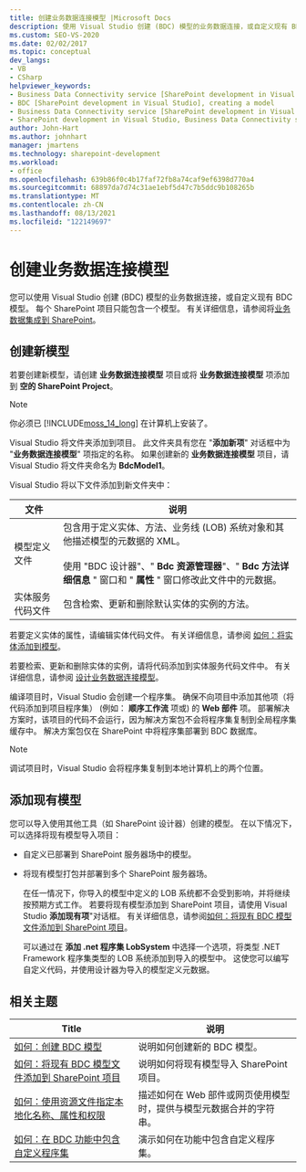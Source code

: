 ```yaml
---
title: 创建业务数据连接模型 |Microsoft Docs
description: 使用 Visual Studio 创建 (BDC) 模型的业务数据连接，或自定义现有 BDC 模型。 每个 SharePoint 项目只能包含一个模型。
ms.custom: SEO-VS-2020
ms.date: 02/02/2017
ms.topic: conceptual
dev_langs:
- VB
- CSharp
helpviewer_keywords:
- Business Data Connectivity service [SharePoint development in Visual Studio], model
- BDC [SharePoint development in Visual Studio], creating a model
- Business Data Connectivity service [SharePoint development in Visual Studio], creating a model
- SharePoint development in Visual Studio, Business Data Connectivity service
author: John-Hart
ms.author: johnhart
manager: jmartens
ms.technology: sharepoint-development
ms.workload:
- office
ms.openlocfilehash: 639b86f0c4b17faf72fb8a74caf9ef6398d770a4
ms.sourcegitcommit: 68897da7d74c31ae1ebf5d47c7b5ddc9b108265b
ms.translationtype: MT
ms.contentlocale: zh-CN
ms.lasthandoff: 08/13/2021
ms.locfileid: "122149697"
---
```

# <a name="create-a-business-data-connectivity-model"></a>创建业务数据连接模型
  您可以使用 Visual Studio 创建 (BDC) 模型的业务数据连接，或自定义现有 BDC 模型。 每个 SharePoint 项目只能包含一个模型。 有关详细信息，请参阅将[业务数据集成到 SharePoint](../sharepoint/integrating-business-data-into-sharepoint.md)。

## <a name="create-a-new-model"></a>创建新模型
 若要创建新模型，请创建 **业务数据连接模型** 项目或将 **业务数据连接模型** 项添加到 **空的 SharePoint Project**。

> [!NOTE]
> 你必须已 [!INCLUDE[moss_14_long](../sharepoint/includes/moss-14-long-md.md)] 在计算机上安装了。

 Visual Studio 将文件夹添加到项目。 此文件夹具有您在 "**添加新项**" 对话框中为 "**业务数据连接模型**" 项指定的名称。 如果创建新的 **业务数据连接模型** 项目，请 Visual Studio 将文件夹命名为 **BdcModel1**。

 Visual Studio 将以下文件添加到新文件夹中：

|文件|说明|
|----------|-----------------|
|模型定义文件|包含用于定义实体、方法、业务线 (LOB) 系统对象和其他描述模型的元数据的 XML。<br /><br /> 使用 "BDC 设计器"、" **Bdc 资源管理器**"、" **Bdc 方法详细信息** " 窗口和 " **属性** " 窗口修改此文件中的元数据。|
|实体服务代码文件|包含检索、更新和删除默认实体的实例的方法。|

 若要定义实体的属性，请编辑实体代码文件。 有关详细信息，请参阅 [如何：将实体添加到模型](../sharepoint/how-to-add-an-entity-to-a-model.md)。

 若要检索、更新和删除实体的实例，请将代码添加到实体服务代码文件中。 有关详细信息，请参阅 [设计业务数据连接模型](../sharepoint/designing-a-business-data-connectivity-model.md)。

 编译项目时，Visual Studio 会创建一个程序集。 确保不向项目中添加其他项（将代码添加到项目程序集） (例如： **顺序工作流** 项或) 的 **Web 部件** 项。 部署解决方案时，该项目的代码不会运行，因为解决方案包不会将程序集复制到全局程序集缓存中。  解决方案包仅在 SharePoint 中将程序集部署到 BDC 数据库。

> [!NOTE]
> 调试项目时，Visual Studio 会将程序集复制到本地计算机上的两个位置。

## <a name="add-an-existing-model"></a>添加现有模型
 您可以导入使用其他工具（如 SharePoint 设计器）创建的模型。 在以下情况下，可以选择将现有模型导入项目：

- 自定义已部署到 SharePoint 服务器场中的模型。

- 将现有模型打包并部署到多个 SharePoint 服务器场。

  在任一情况下，你导入的模型中定义的 LOB 系统都不会受到影响，并将继续按预期方式工作。 若要将现有模型添加到 SharePoint 项目，请使用 Visual Studio **添加现有项**"对话框。 有关详细信息，请参阅[如何：将现有 BDC 模型文件添加到 SharePoint 项目](../sharepoint/how-to-add-an-existing-bdc-model-file-to-a-sharepoint-project.md)。

  可以通过在 **添加 .net 程序集 LobSystem** 中选择一个选项，将类型 .NET Framework 程序集类型的 LOB 系统添加到导入的模型中。 这使您可以编写自定义代码，并使用设计器为导入的模型定义元数据。

## <a name="related-topics"></a>相关主题

|Title|说明|
|-----------|-----------------|
|[如何：创建 BDC 模型](../sharepoint/how-to-create-a-bdc-model.md)|说明如何创建新的 BDC 模型。|
|[如何：将现有 BDC 模型文件添加到 SharePoint 项目](../sharepoint/how-to-add-an-existing-bdc-model-file-to-a-sharepoint-project.md)|说明如何将现有模型导入 SharePoint 项目。|
|[如何：使用资源文件指定本地化名称、属性和权限](../sharepoint/how-to-use-a-resource-file-to-specify-localized-names-properties-and-permissions.md)|描述如何在 Web 部件或网页使用模型时，提供与模型元数据合并的字符串。|
|[如何：在 BDC 功能中包含自定义程序集](../sharepoint/how-to-include-a-custom-assembly-in-a-bdc-feature.md)|演示如何在功能中包含自定义程序集。|
